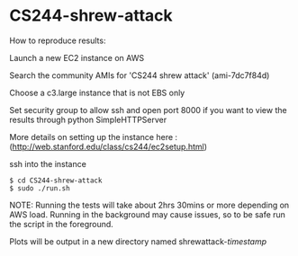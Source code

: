 # CS244-shrew-attack

How to reproduce results:

  Launch a new EC2 instance on AWS

  Search the community AMIs for 'CS244 shrew attack' (ami-7dc7f84d)

  Choose a c3.large instance that is not EBS only

  Set security group to allow ssh and open port 8000 if you want to view the results through python SimpleHTTPServer

  More details on setting up the instance here : (http://web.stanford.edu/class/cs244/ec2setup.html)

  ssh into the instance
```
$ cd CS244-shrew-attack
$ sudo ./run.sh
```
NOTE: Running the tests will take about 2hrs 30mins or more depending on AWS load.
Running in the background may cause issues, so to be safe run the script in the foreground.

Plots will be output in a new directory named shrewattack-*timestamp*

